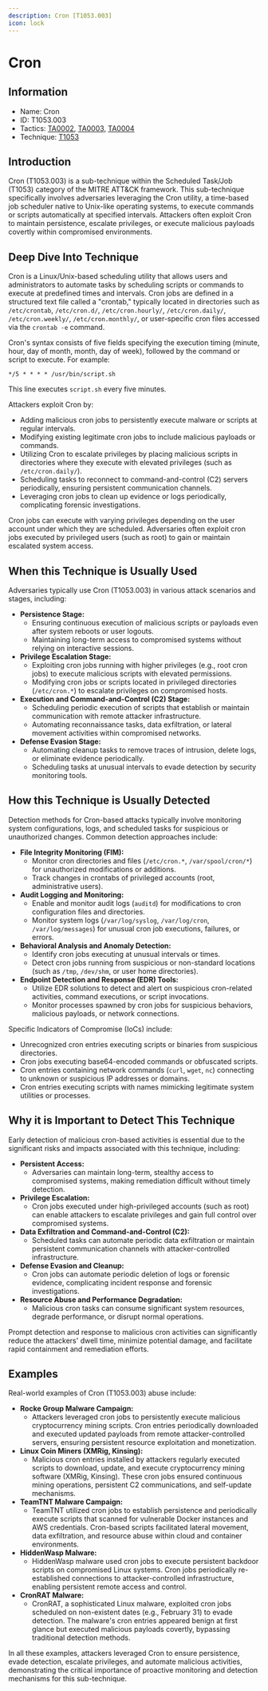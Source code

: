 ```yaml
---
description: Cron [T1053.003]
icon: lock
---
```


# Cron

## Information

* Name: Cron
* ID: T1053.003
* Tactics: [TA0002](../../ta0002/), [TA0003](../), [TA0004](../../ta0004/)
* Technique: [T1053](./)

## Introduction

Cron (T1053.003) is a sub-technique within the Scheduled Task/Job (T1053) category of the MITRE ATT\&CK framework. This sub-technique specifically involves adversaries leveraging the Cron utility, a time-based job scheduler native to Unix-like operating systems, to execute commands or scripts automatically at specified intervals. Attackers often exploit Cron to maintain persistence, escalate privileges, or execute malicious payloads covertly within compromised environments.

## Deep Dive Into Technique

Cron is a Linux/Unix-based scheduling utility that allows users and administrators to automate tasks by scheduling scripts or commands to execute at predefined times and intervals. Cron jobs are defined in a structured text file called a "crontab," typically located in directories such as `/etc/crontab`, `/etc/cron.d/`, `/etc/cron.hourly/`, `/etc/cron.daily/`, `/etc/cron.weekly/`, `/etc/cron.monthly/`, or user-specific cron files accessed via the `crontab -e` command.

Cron's syntax consists of five fields specifying the execution timing (minute, hour, day of month, month, day of week), followed by the command or script to execute. For example:

```
*/5 * * * * /usr/bin/script.sh
```

This line executes `script.sh` every five minutes.

Attackers exploit Cron by:

* Adding malicious cron jobs to persistently execute malware or scripts at regular intervals.
* Modifying existing legitimate cron jobs to include malicious payloads or commands.
* Utilizing Cron to escalate privileges by placing malicious scripts in directories where they execute with elevated privileges (such as `/etc/cron.daily/`).
* Scheduling tasks to reconnect to command-and-control (C2) servers periodically, ensuring persistent communication channels.
* Leveraging cron jobs to clean up evidence or logs periodically, complicating forensic investigations.

Cron jobs can execute with varying privileges depending on the user account under which they are scheduled. Adversaries often exploit cron jobs executed by privileged users (such as root) to gain or maintain escalated system access.

## When this Technique is Usually Used

Adversaries typically use Cron (T1053.003) in various attack scenarios and stages, including:

* **Persistence Stage:**
  * Ensuring continuous execution of malicious scripts or payloads even after system reboots or user logouts.
  * Maintaining long-term access to compromised systems without relying on interactive sessions.
* **Privilege Escalation Stage:**
  * Exploiting cron jobs running with higher privileges (e.g., root cron jobs) to execute malicious scripts with elevated permissions.
  * Modifying cron jobs or scripts located in privileged directories (`/etc/cron.*`) to escalate privileges on compromised hosts.
* **Execution and Command-and-Control (C2) Stage:**
  * Scheduling periodic execution of scripts that establish or maintain communication with remote attacker infrastructure.
  * Automating reconnaissance tasks, data exfiltration, or lateral movement activities within compromised networks.
* **Defense Evasion Stage:**
  * Automating cleanup tasks to remove traces of intrusion, delete logs, or eliminate evidence periodically.
  * Scheduling tasks at unusual intervals to evade detection by security monitoring tools.

## How this Technique is Usually Detected

Detection methods for Cron-based attacks typically involve monitoring system configurations, logs, and scheduled tasks for suspicious or unauthorized changes. Common detection approaches include:

* **File Integrity Monitoring (FIM):**
  * Monitor cron directories and files (`/etc/cron.*`, `/var/spool/cron/*`) for unauthorized modifications or additions.
  * Track changes in crontabs of privileged accounts (root, administrative users).
* **Audit Logging and Monitoring:**
  * Enable and monitor audit logs (`auditd`) for modifications to cron configuration files and directories.
  * Monitor system logs (`/var/log/syslog`, `/var/log/cron`, `/var/log/messages`) for unusual cron job executions, failures, or errors.
* **Behavioral Analysis and Anomaly Detection:**
  * Identify cron jobs executing at unusual intervals or times.
  * Detect cron jobs running from suspicious or non-standard locations (such as `/tmp`, `/dev/shm`, or user home directories).
* **Endpoint Detection and Response (EDR) Tools:**
  * Utilize EDR solutions to detect and alert on suspicious cron-related activities, command executions, or script invocations.
  * Monitor processes spawned by cron jobs for suspicious behaviors, malicious payloads, or network connections.

Specific Indicators of Compromise (IoCs) include:

* Unrecognized cron entries executing scripts or binaries from suspicious directories.
* Cron jobs executing base64-encoded commands or obfuscated scripts.
* Cron entries containing network commands (`curl`, `wget`, `nc`) connecting to unknown or suspicious IP addresses or domains.
* Cron entries executing scripts with names mimicking legitimate system utilities or processes.

## Why it is Important to Detect This Technique

Early detection of malicious cron-based activities is essential due to the significant risks and impacts associated with this technique, including:

* **Persistent Access:**
  * Adversaries can maintain long-term, stealthy access to compromised systems, making remediation difficult without timely detection.
* **Privilege Escalation:**
  * Cron jobs executed under high-privileged accounts (such as root) can enable attackers to escalate privileges and gain full control over compromised systems.
* **Data Exfiltration and Command-and-Control (C2):**
  * Scheduled tasks can automate periodic data exfiltration or maintain persistent communication channels with attacker-controlled infrastructure.
* **Defense Evasion and Cleanup:**
  * Cron jobs can automate periodic deletion of logs or forensic evidence, complicating incident response and forensic investigations.
* **Resource Abuse and Performance Degradation:**
  * Malicious cron tasks can consume significant system resources, degrade performance, or disrupt normal operations.

Prompt detection and response to malicious cron activities can significantly reduce the attackers' dwell time, minimize potential damage, and facilitate rapid containment and remediation efforts.

## Examples

Real-world examples of Cron (T1053.003) abuse include:

* **Rocke Group Malware Campaign:**
  * Attackers leveraged cron jobs to persistently execute malicious cryptocurrency mining scripts. Cron entries periodically downloaded and executed updated payloads from remote attacker-controlled servers, ensuring persistent resource exploitation and monetization.
* **Linux Coin Miners (XMRig, Kinsing):**
  * Malicious cron entries installed by attackers regularly executed scripts to download, update, and execute cryptocurrency mining software (XMRig, Kinsing). These cron jobs ensured continuous mining operations, persistent C2 communications, and self-update mechanisms.
* **TeamTNT Malware Campaign:**
  * TeamTNT utilized cron jobs to establish persistence and periodically execute scripts that scanned for vulnerable Docker instances and AWS credentials. Cron-based scripts facilitated lateral movement, data exfiltration, and resource abuse within cloud and container environments.
* **HiddenWasp Malware:**
  * HiddenWasp malware used cron jobs to execute persistent backdoor scripts on compromised Linux systems. Cron jobs periodically re-established connections to attacker-controlled infrastructure, enabling persistent remote access and control.
* **CronRAT Malware:**
  * CronRAT, a sophisticated Linux malware, exploited cron jobs scheduled on non-existent dates (e.g., February 31) to evade detection. The malware's cron entries appeared benign at first glance but executed malicious payloads covertly, bypassing traditional detection methods.

In all these examples, attackers leveraged Cron to ensure persistence, evade detection, escalate privileges, and automate malicious activities, demonstrating the critical importance of proactive monitoring and detection mechanisms for this sub-technique.
